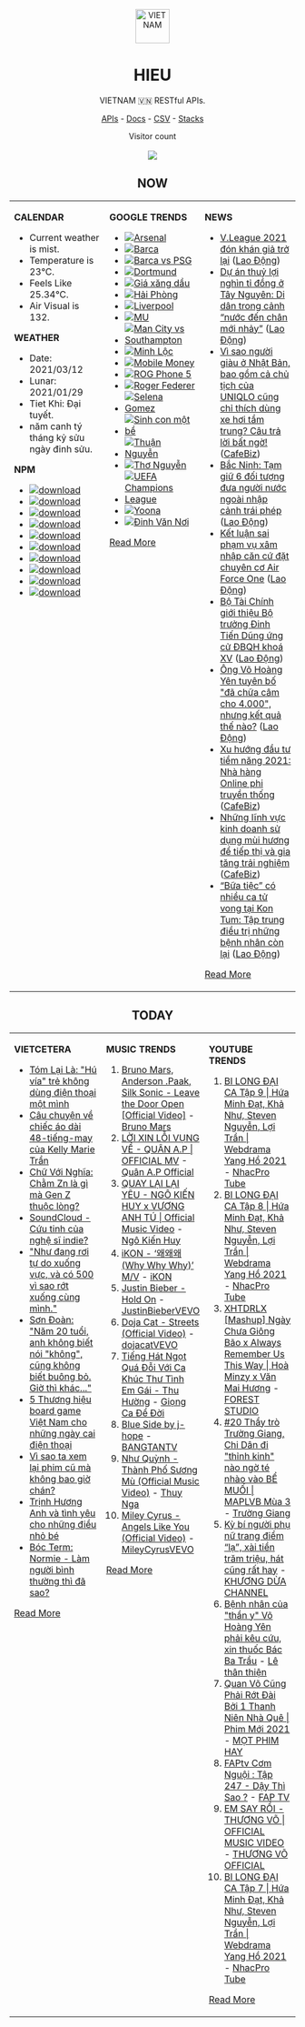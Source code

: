 <p align="center"><img src="https://raw.githubusercontent.com/hieudoanm/hieudoanm/master/images/hieudoanm/profile.jpg" alt="VIETNAM" height="60"/></p>
<h1 align="center">HIEU</h1>
<p align="center">VIETNAM 🇻🇳 RESTful APIs.</p>
<p align="center">
  <a href="https://vietnamdb.herokuapp.com/api">APIs</a> -
  <a href="https://vietnamdb.herokuapp.com/docs">Docs</a> -
  <a href="https://github.com/vietnamdb/vietnamdb/tree/master/docs">CSV</a> -
  <a href="https://github.com/vietnamdb/vietnamdb/tree/master/docs/stacks">Stacks</a>
</p>
<p align="center"> 
  Visitor count<br><br>
  <img src="https://profile-counter.glitch.me/vietnamdb/count.svg" />
</p>


<h2 align="center">NOW</h2>

<table style="width:100%"><tbody style="width:100%"><tr><td valign="top" width="33%">

**CALENDAR**

- Current weather is mist.
- Temperature is 23°C.
- Feels Like 25.34°C.
- Air Visual is 132.

**WEATHER**

- Date: 2021/03/12
- Lunar: 2021/01/29
- Tiet Khi: Đại tuyết.
- năm canh tý tháng kỷ sửu ngày đinh sửu.

**NPM**

- [![download](https://img.shields.io/npm/dm/giaohangnhanh.svg?style=flat-square&label=giaohangnhanh&color=red)](https://www.npmjs.com/package/giaohangnhanh)
- [![download](https://img.shields.io/npm/dm/onepay.svg?style=flat-square&label=onepay&color=red)](https://www.npmjs.com/package/onepay)
- [![download](https://img.shields.io/npm/dm/vietcetera.svg?style=flat-square&label=vietcetera&color=red)](https://www.npmjs.com/package/vietcetera)
- [![download](https://img.shields.io/npm/dm/vietnambanks.svg?style=flat-square&label=vietnambanks&color=red)](https://www.npmjs.com/package/vietnambanks)
- [![download](https://img.shields.io/npm/dm/vietnamgovernment.svg?style=flat-square&label=vietnamgovernment&color=red)](https://www.npmjs.com/package/vietnamgovernment)
- [![download](https://img.shields.io/npm/dm/vietnamnews.svg?style=flat-square&label=vietnamnews&color=red)](https://www.npmjs.com/package/vietnamnews)
- [![download](https://img.shields.io/npm/dm/vnapis.svg?style=flat-square&label=vnapis&color=red)](https://www.npmjs.com/package/vnapis)
- [![download](https://img.shields.io/npm/dm/vnpay.svg?style=flat-square&label=vnpay&color=red)](https://www.npmjs.com/package/vnpay)
- [![download](https://img.shields.io/npm/dm/vtcpay.svg?style=flat-square&label=vtcpay&color=red)](https://www.npmjs.com/package/vtcpay)
- [![download](https://img.shields.io/npm/dm/zalopay.svg?style=flat-square&label=zalopay&color=red)](https://www.npmjs.com/package/zalopay)

</td><td valign="top" width="33%">

**GOOGLE TRENDS**

- [![Arsenal](https://img.shields.io/static/v1?label=Arsenal&message=google&color=red&style=flat-square)](https://www.google.com/search?q=Arsenal)
- [![Barca](https://img.shields.io/static/v1?label=Barca&message=google&color=red&style=flat-square)](https://www.google.com/search?q=Barca)
- [![Barca vs PSG](https://img.shields.io/static/v1?label=Barca%20vs%20PSG&message=google&color=red&style=flat-square)](https://www.google.com/search?q=Barca%20vs%20PSG)
- [![Dortmund](https://img.shields.io/static/v1?label=Dortmund&message=google&color=red&style=flat-square)](https://www.google.com/search?q=Dortmund)
- [![Giá xăng dầu](https://img.shields.io/static/v1?label=Gi%C3%A1%20x%C4%83ng%20d%E1%BA%A7u&message=google&color=red&style=flat-square)](https://www.google.com/search?q=Gi%C3%A1%20x%C4%83ng%20d%E1%BA%A7u)
- [![Hải Phòng](https://img.shields.io/static/v1?label=H%E1%BA%A3i%20Ph%C3%B2ng&message=google&color=red&style=flat-square)](https://www.google.com/search?q=H%E1%BA%A3i%20Ph%C3%B2ng)
- [![Liverpool](https://img.shields.io/static/v1?label=Liverpool&message=google&color=red&style=flat-square)](https://www.google.com/search?q=Liverpool)
- [![MU](https://img.shields.io/static/v1?label=MU&message=google&color=red&style=flat-square)](https://www.google.com/search?q=MU)
- [![Man City vs Southampton](https://img.shields.io/static/v1?label=Man%20City%20vs%20Southampton&message=google&color=red&style=flat-square)](https://www.google.com/search?q=Man%20City%20vs%20Southampton)
- [![Minh Lộc](https://img.shields.io/static/v1?label=Minh%20L%E1%BB%99c&message=google&color=red&style=flat-square)](https://www.google.com/search?q=Minh%20L%E1%BB%99c)
- [![Mobile Money](https://img.shields.io/static/v1?label=Mobile%20Money&message=google&color=red&style=flat-square)](https://www.google.com/search?q=Mobile%20Money)
- [![ROG Phone 5](https://img.shields.io/static/v1?label=ROG%20Phone%205&message=google&color=red&style=flat-square)](https://www.google.com/search?q=ROG%20Phone%205)
- [![Roger Federer](https://img.shields.io/static/v1?label=Roger%20Federer&message=google&color=red&style=flat-square)](https://www.google.com/search?q=Roger%20Federer)
- [![Selena Gomez](https://img.shields.io/static/v1?label=Selena%20Gomez&message=google&color=red&style=flat-square)](https://www.google.com/search?q=Selena%20Gomez)
- [![Sinh con một bề](https://img.shields.io/static/v1?label=Sinh%20con%20m%E1%BB%99t%20b%E1%BB%81&message=google&color=red&style=flat-square)](https://www.google.com/search?q=Sinh%20con%20m%E1%BB%99t%20b%E1%BB%81)
- [![Thuận Nguyễn](https://img.shields.io/static/v1?label=Thu%E1%BA%ADn%20Nguy%E1%BB%85n&message=google&color=red&style=flat-square)](https://www.google.com/search?q=Thu%E1%BA%ADn%20Nguy%E1%BB%85n)
- [![Thơ Nguyễn](https://img.shields.io/static/v1?label=Th%C6%A1%20Nguy%E1%BB%85n&message=google&color=red&style=flat-square)](https://www.google.com/search?q=Th%C6%A1%20Nguy%E1%BB%85n)
- [![UEFA Champions League](https://img.shields.io/static/v1?label=UEFA%20Champions%20League&message=google&color=red&style=flat-square)](https://www.google.com/search?q=UEFA%20Champions%20League)
- [![Yoona](https://img.shields.io/static/v1?label=Yoona&message=google&color=red&style=flat-square)](https://www.google.com/search?q=Yoona)
- [![Đinh Văn Nơi](https://img.shields.io/static/v1?label=%C4%90inh%20V%C4%83n%20N%C6%A1i&message=google&color=red&style=flat-square)](https://www.google.com/search?q=%C4%90inh%20V%C4%83n%20N%C6%A1i)

[Read More](https://trends.google.com/trends/?geo=VN)

</td><td valign="top" width="33%">

**NEWS**

- [V.League 2021 đón khán giả trở lại](https://laodong.vn/the-thao/vleague-2021-don-khan-gia-tro-lai-888180.ldo) ([Lao Động](https://laodong.vn))
- [Dự án thuỷ lợi nghìn tỉ đồng ở Tây Nguyên: Di dân trong cảnh “nước đến chân mới nhảy”](https://laodong.vn/xa-hoi/du-an-thuy-loi-nghin-ti-dong-o-tay-nguyen-di-dan-trong-canh-nuoc-den-chan-moi-nhay-888173.ldo) ([Lao Động](https://laodong.vn))
- [Vì sao người giàu ở Nhật Bản, bao gồm cả chủ tịch của UNIQLO cũng chỉ thích dùng xe hơi tầm trung? Câu trả lời bất ngờ!](https://cafebiz.vn/vi-sao-nguoi-giau-o-nhat-ban-bao-gom-ca-chu-tich-cua-uniqlo-cung-chi-thich-dung-xe-hoi-tam-trung-cau-tra-loi-bat-ngo-20210311195306789.chn) ([CafeBiz](https://cafebiz.vn))
- [Bắc Ninh: Tạm giữ 6 đối tượng đưa người nước ngoài nhập cảnh trái phép](https://laodong.vn/phap-luat/bac-ninh-tam-giu-6-doi-tuong-dua-nguoi-nuoc-ngoai-nhap-canh-trai-phep-888264.ldo) ([Lao Động](https://laodong.vn))
- [Kết luận sai phạm vụ xâm nhập căn cứ đặt chuyên cơ Air Force One](https://laodong.vn/the-gioi/ket-luan-sai-pham-vu-xam-nhap-can-cu-dat-chuyen-co-air-force-one-888266.ldo) ([Lao Động](https://laodong.vn))
- [Bộ Tài Chính giới thiệu Bộ trưởng Đinh Tiến Dũng ứng cử ĐBQH khoá XV](https://laodong.vn/thoi-su/bo-tai-chinh-gioi-thieu-bo-truong-dinh-tien-dung-ung-cu-dbqh-khoa-xv-888246.ldo) ([Lao Động](https://laodong.vn))
- [Ông Võ Hoàng Yên tuyên bố &quot;đã chữa câm cho 4.000&quot;, nhưng kết quả thế nào?](https://laodong.vn/ban-doc/ong-vo-hoang-yen-tuyen-bo-da-chua-cam-cho-4000-nhung-ket-qua-the-nao-888263.ldo) ([Lao Động](https://laodong.vn))
- [Xu hướng đầu tư tiềm năng 2021: Nhà hàng Online phi truyền thống](https://cafebiz.vn/xu-huong-dau-tu-tiem-nang-2021-nha-hang-online-phi-truyen-thong-20210311200948003.chn) ([CafeBiz](https://cafebiz.vn))
- [Những lĩnh vực kinh doanh sử dụng mùi hương để tiếp thị và gia tăng trải nghiệm](https://cafebiz.vn/nhung-linh-vuc-kinh-doanh-su-dung-mui-huong-de-tiep-thi-va-gia-tang-trai-nghiem-20210311200930105.chn) ([CafeBiz](https://cafebiz.vn))
- [“Bữa tiệc” có nhiều ca tử vong tại Kon Tum: Tập trung điều trị những bệnh nhân còn lại](https://laodong.vn/xa-hoi/bua-tiec-co-nhieu-ca-tu-vong-tai-kon-tum-tap-trung-dieu-tri-nhung-benh-nhan-con-lai-888154.ldo) ([Lao Động](https://laodong.vn))

[Read More](docs/news/README.md)

</td></tr></tbody></table>

<h2 align="center">TODAY</h2>

<table style="width:100%"><tbody style="width:100%"><tr><td valign="top" width="33%">

**VIETCETERA**

- [Tóm Lại Là: "Hú vía" trẻ không dùng điện thoại một mình](https://vietcetera.com/vn/tom-lai-la-hu-via-tre-khong-dung-dien-thoai-mot-minh)
- [Câu chuyện về chiếc áo dài 48-tiếng-may của Kelly Marie Trần](https://vietcetera.com/vn/cau-chuyen-ve-chiec-ao-dai-48-tieng-may-cua-kelly-marie-tran)
- [Chữ Với Nghĩa: Chằm Zn là gì mà Gen Z thuộc lòng?](https://vietcetera.com/vn/chu-voi-nghia-cham-zn-la-gi-ma-gen-z-thuoc-long)
- [SoundCloud - Cứu tinh của nghệ sĩ indie?](https://vietcetera.com/vn/soundcloud-cuu-tinh-cua-nghe-si-indie)
- ["Như đang rơi tự do xuống vực, và có 500 vì sao rớt xuống cùng mình."](https://vietcetera.com/vn/du-co-lam-gi-di-nua-bao-boc-quanh-anh-van-la-cam-giac-minh-thieu)
- [Sơn Đoàn: "Năm 20 tuổi, anh không biết nói "không", cũng không biết buông bỏ. Giờ thì khác..."](https://vietcetera.com/vn/son-doan-mot-chuyen-di-ve-nhung-ngay-20)
- [5 Thương hiệu board game Việt Nam cho những ngày cai điện thoại](https://vietcetera.com/vn/5-thuong-hieu-board-game-viet-nam-cho-nhung-ngay-cai-dien-thoai)
- [Vì sao ta xem lại phim cũ mà không bao giờ chán?](https://vietcetera.com/vn/vi-sao-ta-xem-lai-phim-cu-ma-khong-bao-gio-chan)
- [Trịnh Hương Anh và tình yêu cho những điều nhỏ bé](https://vietcetera.com/vn/trinh-huong-anh-va-tinh-yeu-cho-nhung-dieu-nho-be)
- [Bóc Term: Normie - Làm người bình thường thì đã sao?](https://vietcetera.com/vn/boc-term-normie-lam-nguoi-binh-thuong-thi-co-gi-khong-on)

[Read More](https://vietcetera.com/)

</td><td valign="top" width="33%">

**MUSIC TRENDS**

01. [Bruno Mars, Anderson .Paak, Silk Sonic - Leave the Door Open [Official Video]](https://www.youtube.com/watch?v=adLGHcj_fmA) - [Bruno Mars](https://www.youtube.com/channel/UCoUM-UJ7rirJYP8CQ0EIaHA)
02. [LỜI XIN LỖI VỤNG VỀ - QUÂN A.P | OFFICIAL MV](https://www.youtube.com/watch?v=LhTwcqI71n0) - [Quân A.P Official](https://www.youtube.com/channel/UCXKnIgvBwPV6G-uT7gBXhcA)
03. [QUAY LẠI LẠI YÊU - NGÔ KIẾN HUY x VƯƠNG ANH TÚ | Official Music Video](https://www.youtube.com/watch?v=93WhpRfkkBk) - [Ngô Kiến Huy](https://www.youtube.com/channel/UCNN7Q7sx5lsivqDf22I7Itw)
04. [iKON - ‘왜왜왜 (Why Why Why)’ M/V](https://www.youtube.com/watch?v=DslHQto2V7I) - [iKON](https://www.youtube.com/channel/UCWxCyZibDIWIrGIgP25mbfw)
05. [Justin Bieber - Hold On](https://www.youtube.com/watch?v=LWeiydKl0mU) - [JustinBieberVEVO](https://www.youtube.com/channel/UCHkj014U2CQ2Nv0UZeYpE_A)
06. [Doja Cat - Streets (Official Video)](https://www.youtube.com/watch?v=jJdlgKzVsnI) - [dojacatVEVO](https://www.youtube.com/channel/UCpTaAz_BxtkUB1qc8JTU_7g)
07. [Tiếng Hát Ngọt Quá Đỗi Với Ca Khúc Thư Tình Em Gái - Thu Hường](https://www.youtube.com/watch?v=4RDOn6cZLPg) - [Giọng Ca Để Đời](https://www.youtube.com/channel/UCwZ2ZaFfTusqV_MGMHUnEsg)
08. [Blue Side by j-hope](https://www.youtube.com/watch?v=OZD_EU_hMUQ) - [BANGTANTV](https://www.youtube.com/channel/UCLkAepWjdylmXSltofFvsYQ)
09. [Như Quỳnh - Thành Phố Sương Mù (Official Music Video)](https://www.youtube.com/watch?v=GQEeJEWVv0Q) - [Thuy Nga](https://www.youtube.com/channel/UC7nMrW3baKp0dA5Tz9ulVYQ)
10. [Miley Cyrus - Angels Like You (Official Video)](https://www.youtube.com/watch?v=Y0ORhLyJWuc) - [MileyCyrusVEVO](https://www.youtube.com/channel/UCdI8evszfZvyAl2UVCypkTA)

[Read More](https://www.youtube.com/feed/trending?bp=4gIuCggvbS8wNHJsZhIiUExGZ3F1TG5MNTlhbW42X05FZFc5TGswZDdXZWVST0Q2VA%3D%3D)

</td><td valign="top" width="33%">

**YOUTUBE TRENDS**

01. [BI LONG ĐẠI CA Tập 9 | Hứa Minh Đạt, Khả Như, Steven Nguyễn, Lợi Trần | Webdrama Yang Hồ 2021](https://www.youtube.com/watch?v=h1CGsS5iXgU) - [NhacPro Tube](https://www.youtube.com/channel/UCBZjBKNMZoFih4ubdiIDWLw)
02. [BI LONG ĐẠI CA Tập 8 | Hứa Minh Đạt, Khả Như, Steven Nguyễn, Lợi Trần | Webdrama Yang Hồ 2021](https://www.youtube.com/watch?v=UXa992qrMv0) - [NhacPro Tube](https://www.youtube.com/channel/UCBZjBKNMZoFih4ubdiIDWLw)
03. [XHTDRLX [Mashup] Ngày Chưa Giông Bão x Always Remember Us This Way | Hoà Minzy x Văn Mai Hương](https://www.youtube.com/watch?v=qiI4XNUoiyg) - [FOREST STUDIO](https://www.youtube.com/channel/UCTOWyiIkPEqyh_2O-ArJR5w)
04. [#20 Thầy trò Trường Giang, Chi Dân đi "thỉnh kinh" nào ngờ té nhào vào BỂ MUỐI | MAPLVB Mùa 3](https://www.youtube.com/watch?v=vXSGsMHSXqA) - [Trường Giang](https://www.youtube.com/channel/UCpdBEsgVIcWbrwWuemjnxXg)
05. [Kỳ bí người phụ nữ trang điểm “lạ”, xài tiền trăm triệu, hát cũng rất hay](https://www.youtube.com/watch?v=vZ9q8rxxulk) - [KHƯƠNG DỪA CHANNEL](https://www.youtube.com/channel/UCF3zCyOModLIKG1C9mg4hsQ)
06. [Bệnh nhân của "thần y" Võ Hoàng Yên phải kêu cứu, xin thuốc Bác Ba Trầu](https://www.youtube.com/watch?v=a1RYbDGQ-n0) - [Lê thân thiện](https://www.youtube.com/channel/UC8UjpFpFqbVJoe65IJUaryQ)
07. [Quan Võ Cũng Phải Rớt Đài Bởi 1 Thanh Niên Nhà Quê | Phim Mới 2021](https://www.youtube.com/watch?v=FlwUpa42bBg) - [MỌT PHIM HAY](https://www.youtube.com/channel/UCwA1tWFLrkJpZRiwG_P68Gg)
08. [FAPtv Cơm Nguội : Tập 247 - Dậy Thì Sao ?](https://www.youtube.com/watch?v=rVoo2Fk1HA8) - [FAP TV](https://www.youtube.com/channel/UC0jDoh3tVXCaqJ6oTve8ebA)
09. [EM SAY RỒI - THƯƠNG VÕ | OFFICIAL MUSIC VIDEO](https://www.youtube.com/watch?v=h4k1OMjLrUQ) - [THƯƠNG VÕ OFFICIAL](https://www.youtube.com/channel/UCSCSop9yGxDHz0kuyCKwUhQ)
10. [BI LONG ĐẠI CA Tập 7 | Hứa Minh Đạt, Khả Như, Steven Nguyễn, Lợi Trần | Webdrama Yang Hồ 2021](https://www.youtube.com/watch?v=t_93XyujFLg) - [NhacPro Tube](https://www.youtube.com/channel/UCBZjBKNMZoFih4ubdiIDWLw)

[Read More](https://www.youtube.com/feed/trending)

</td></tr></tbody></table>
